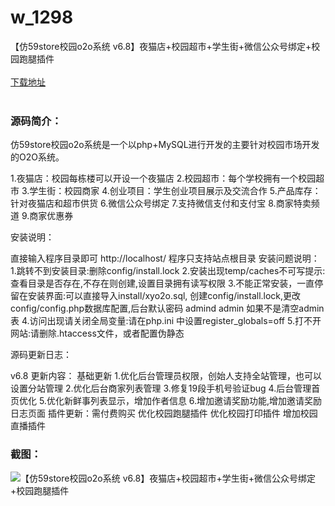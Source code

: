 # w_1298
【仿59store校园o2o系统 v6.8】夜猫店+校园超市+学生街+微信公众号绑定+校园跑腿插件
<br/></br>
[下载地址](https://www.uuid2.com/1298.html "下载地址")
<br/></br>
<h3>源码简介：</h3>
<p>仿59store校园o2o系统是一个以php+MySQL进行开发的主要针对校园市场开发的O2O系统。<p>
<p>1.夜猫店：校园每栋楼可以开设一个夜猫店
2.校园超市：每个学校拥有一个校园超市
3.学生街：校园商家
4.创业项目：学生创业项目展示及交流合作
5.产品库存：针对夜猫店和超市供货
6.微信公众号绑定
7.支持微信支付和支付宝
8.商家特卖频道
9.商家优惠券<p>
<p>安装说明：<p>
<p>直接输入程序目录即可 http://localhost/ 程序只支持站点根目录
安装问题说明：
1.跳转不到安装目录:删除config/install.lock
2.安装出现temp/caches不可写提示:查看目录是否存在,不存在则创建,设置目录拥有读写权限
3.不能正常安装，一直停留在安装界面:可以直接导入install/xyo2o.sql,
创建config/install.lock,更改config/config.php数据库配置,后台默认密码 admind admin 如果不是清空admin表
4.访问出现请关闭全局变量:请在php.ini 中设置register_globals=off
5.打不开网站:请删除.htaccess文件，或者配置伪静态<p>
<p>源码更新日志：<p>
<p>v6.8 更新内容：
基础更新
1.优化后台管理员权限，创始人支持全站管理，也可以设置分站管理
2.优化后台商家列表管理
3.修复19段手机号验证bug
4.后台管理首页优化
5.优化新鲜事列表显示，增加作者信息
6.增加邀请奖励功能,增加邀请奖励日志页面
插件更新：需付费购买
优化校园跑腿插件
优化校园打印插件
增加校园直播插件<p>
<h3>截图：</h3>
<img src="https://www.uuid2.com/wp-content/uploads/img/202107/50bb942406.jpg" alt="【仿59store校园o2o系统 v6.8】夜猫店+校园超市+学生街+微信公众号绑定+校园跑腿插件">

